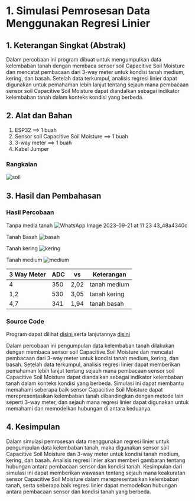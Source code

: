 # 1. Simulasi Pemrosesan Data Menggunakan Regresi Linier 

## 1. Keterangan Singkat (Abstrak)
Dalam percobaan ini program dibuat untuk mengumpulkan data kelembaban tanah dengan membaca sensor soil Capacitive Soil Moisture dan mencatat pembacaan dari 3-way meter untuk kondisi tanah medium, kering, dan basah. Setelah data terkumpul, analisis regresi linier dapat digunakan untuk pemahaman lebih lanjut tentang sejauh mana pembacaan sensor soil Capacitive Soil Moisture dapat diandalkan sebagai indikator kelembaban tanah dalam konteks kondisi yang berbeda.

## 2. Alat dan Bahan
1. ESP32                                    ==> 1 buah
2. Sensor soil Capacitive Soil Moisture     ==> 1 buah
3. 3-way meter                              ==> 1 buah
4. Kabel Jumper

### Rangkaian

![soil](https://github.com/brianrahma/brian-system-embedded/assets/82065700/80d446ef-5f4d-4a0c-9472-3abf89e2bbbd)

## 3. Hasil dan Pembahasan

### Hasil Percobaan

Tanpa media tanah
![WhatsApp Image 2023-09-21 at 11 23 43_48a4340c](https://github.com/brianrahma/brian-system-embedded/assets/82065700/e585dea4-d1e8-451a-b63a-cadca7fb3fda)


Tanah Basah
![basah](https://github.com/brianrahma/brian-system-embedded/assets/82065700/e8e7d89c-9b95-4444-a719-7c906ae47ba4)

Tanah kering
![kering](https://github.com/brianrahma/brian-system-embedded/assets/82065700/84e01a73-ed27-4083-85d0-ad12929fd642)

Tanah medium
![medium](https://github.com/brianrahma/brian-system-embedded/assets/82065700/3b786f1f-a520-4510-bd41-e6f2139ab5ea)

|  3 Way Meter  |  ADC  |  vs  |  Keterangan  |
|---------------|-------|------|--------------|
|       4       |  350  | 2,02 | tanah medium |
|     1,2       |  530  | 3,05 | tanah kering |
|     4,7       |  341  | 1,94 | tanah basah  |

### Source Code

Program dapat dilihat <a href="https://github.com/brianrahma/brian-system-embedded/blob/master/jobsheet%201/d.%20Simulasi%20Pemrosesan%20Data%20Menggunakan%20Regresi%20Linier/1.%20program%20contoh.ino"> disini </a> serta lanjutannya <a href="https://github.com/brianrahma/brian-system-embedded/blob/master/jobsheet%201/d.%20Simulasi%20Pemrosesan%20Data%20Menggunakan%20Regresi%20Linier/2._program_lanjutan.ino"> disini </a> 

Dalam percobaan ini pengumpulan data kelembaban tanah dilakukan dengan membaca sensor soil Capacitive Soil Moisture dan mencatat pembacaan dari 3-way meter untuk kondisi tanah medium, kering, dan basah. Setelah data terkumpul, analisis regresi linier dapat memberikan pemahaman lebih lanjut tentang sejauh mana pembacaan sensor soil Capacitive Soil Moisture dapat diandalkan sebagai indikator kelembaban tanah dalam konteks kondisi yang berbeda. Simulasi ini dapat membantu memahami seberapa baik sensor Capacitive Soil Moisture dapat merepresentasikan kelembaban tanah dibandingkan dengan metode lain seperti 3-way meter, dan sejauh mana regresi linier dapat digunakan untuk memahami dan memodelkan hubungan di antara keduanya. 

## 4. Kesimpulan

Dalam simulasi pemrosesan data menggunakan regresi linier untuk pengumpulan data kelembaban tanah, maka digunakan sensor soil Capacitive Soil Moisture dan 3-way meter untuk kondisi tanah medium, kering, dan basah. Analisis regresi linier akan memberi gambaran tentang hubungan antara pembacaan sensor dan kondisi tanah. Kesimpulan dari simulasi ini dapat memberikan wawasan tentang sejauh mana keakuratan sensor Capacitive Soil Moisture dalam merepresentasikan kelembaban tanah, serta seberapa baik regresi linier dapat memodelkan hubungan antara pembacaan sensor dan kondisi tanah yang berbeda.
